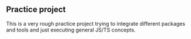 ## Practice project

This is a very rough practice project trying to integrate different packages and tools and just executing general JS/TS concepts.